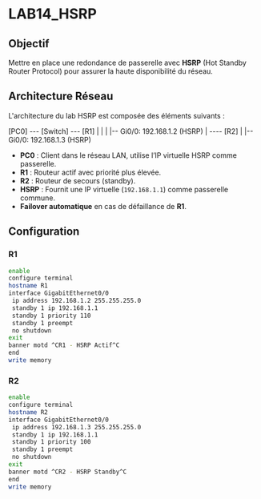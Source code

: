 # LAB14_HSRP

## Objectif  
Mettre en place une redondance de passerelle avec **HSRP** (Hot Standby Router Protocol) pour assurer la haute disponibilité du réseau.

## Architecture Réseau

L'architecture du lab HSRP est composée des éléments suivants :

[PC0] --- [Switch] --- [R1]
| |
| |-- Gi0/0: 192.168.1.2 (HSRP)
|
---- [R2]
|
|-- Gi0/0: 192.168.1.3 (HSRP)

- **PC0** : Client dans le réseau LAN, utilise l’IP virtuelle HSRP comme passerelle.
- **R1** : Routeur actif avec priorité plus élevée.
- **R2** : Routeur de secours (standby).
- **HSRP** : Fournit une IP virtuelle (`192.168.1.1`) comme passerelle commune.
- **Failover automatique** en cas de défaillance de **R1**.

## Configuration

### R1
```bash
enable
configure terminal
hostname R1
interface GigabitEthernet0/0
 ip address 192.168.1.2 255.255.255.0
 standby 1 ip 192.168.1.1
 standby 1 priority 110
 standby 1 preempt
 no shutdown
exit
banner motd ^CR1 - HSRP Actif^C
end
write memory
```

### R2
```bash
enable
configure terminal
hostname R2
interface GigabitEthernet0/0
 ip address 192.168.1.3 255.255.255.0
 standby 1 ip 192.168.1.1
 standby 1 priority 100
 standby 1 preempt
 no shutdown
exit
banner motd ^CR2 - HSRP Standby^C
end
write memory
```
